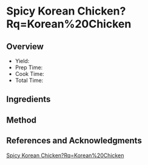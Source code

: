 # Spicy Korean Chicken?Rq=Korean%20Chicken

## Overview

- Yield:
- Prep Time:
- Cook Time:
- Total Time:

## Ingredients


## Method



## References and Acknowledgments

[Spicy Korean Chicken?Rq=Korean%20Chicken](https://www.farmandfare.com/home/2018/2/14/spicy-korean-chicken?rq=Korean%20chicken)
